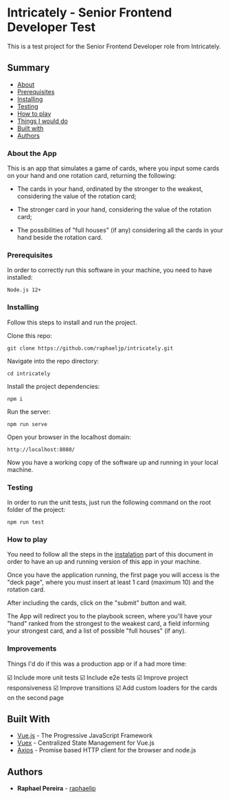 # Intricately - Senior Frontend Developer Test

This is a test project for the Senior Frontend Developer role from Intricately.

## Summary

- [About](#about-the-app)
- [Prerequisites](#prerequisites)
- [Installing](#installing)
- [Testing](#testing)
- [How to play](#how-to-play)
- [Things I would do](#improvements)
- [Built with](#built-with)
- [Authors](#authors)

### About the App
This is an app that simulates a game of cards, where you input some cards on your hand
and one rotation card, returning the following:

- The cards in your hand, ordinated by the stronger to the weakest,
  considering the value of the rotation card;

- The stronger card in your hand, considering the value of the rotation card;

- The possibilities of "full houses" (if any) considering all the cards in
  your hand beside the rotation card.

### Prerequisites

In order to correctly run this software in your machine, you need to have installed:

    Node.js 12+

### Installing

Follow this steps to install and run the project.

Clone this repo:

    git clone https://github.com/raphaeljp/intricately.git

Navigate into the repo directory:

    cd intricately

Install the project dependencies:

    npm i

Run the server:

    npm run serve

Open your browser in the localhost domain:

    http://localhost:8080/

Now you have a working copy of the software up and running in your local machine.

### Testing
In order to run the unit tests, just run the following command on the root folder
of the project:

    npm run test

### How to play
You need to follow all the steps in the [instalation](#installing) part of this document
in order to have an up and running version of this app in your machine.


Once you have the application running, the first page you will access is the "deck page",
where you must insert at least 1 card (maximum 10) and the rotation card.

After including the cards, click on the "submit" button and wait.

The App will redirect you to the playbook screen, where you'll have your "hand"
ranked from the strongest to the weakest card, a field informing your strongest
card, and a list of possible "full houses" (if any).

### Improvements
Things I'd do if this was a production app or if a had more time:

:ballot_box_with_check: Include more unit tests
:ballot_box_with_check: Include e2e tests
:ballot_box_with_check: Improve project responsiveness
:ballot_box_with_check: Improve transitions
:ballot_box_with_check: Add custom loaders for the cards on the second page

## Built With

- [Vue.js](https://vuejs.org/) - The Progressive JavaScript Framework
- [Vuex](https://github.com/vuejs/vuex) - Centralized State Management for Vue.js
- [Axios](https://github.com/axios/axios) - Promise based HTTP client for the browser and node.js

## Authors

- **Raphael Pereira** - [raphaeljp](https://github.com/raphaeljp)
